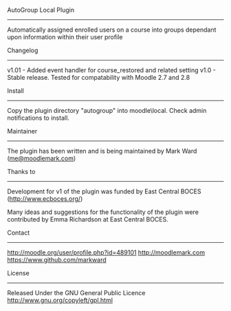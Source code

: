 AutoGroup Local Plugin
*********************

Automatically assigned enrolled users on a course into groups
dependant upon information within their user profile

Changelog
**********
v1.01  - Added event handler for course_restored and related setting
v1.0   - Stable release. Tested for compatability with Moodle 2.7 and 2.8

Install
**********

Copy the plugin directory "autogroup" into moodle\local\.
Check admin notifications to install.

Maintainer
**********

The plugin has been written and is being maintained by Mark Ward (me@moodlemark.com)

Thanks to
**********

Development for v1 of the plugin was funded by East Central BOCES (http://www.ecboces.org/)

Many ideas and suggestions for the functionality of the plugin were contributed
by Emma Richardson at East Central BOCES.

Contact
*******

http://moodle.org/user/profile.php?id=489101
http://moodlemark.com
https://www.github.com/markward


License
*******

Released Under the GNU General Public Licence http://www.gnu.org/copyleft/gpl.html